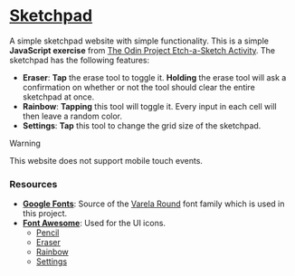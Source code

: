 # [Sketchpad](https://enetwarch.github.io/sketchpad/)

A simple sketchpad website with simple functionality. This is a simple **JavaScript exercise** from [The Odin Project Etch-a-Sketch Activity](https://www.theodinproject.com/lessons/foundations-etch-a-sketch). The sketchpad has the following features: 

* **Eraser**: **Tap** the erase tool to toggle it. **Holding** the erase tool will ask a confirmation on whether or not the tool should clear the entire sketchpad at once.
* **Rainbow**: **Tapping** this tool will toggle it. Every input in each cell will then leave a random color.
* **Settings**: **Tap** this tool to change the grid size of the sketchpad.

> [!WARNING]
> This website does not support mobile touch events.

### Resources

* **[Google Fonts](https://fonts.google.com/)**: Source of the [Varela Round](https://fonts.google.com/specimen/Varela+Round) font family which is used in this project.
* [**Font Awesome**](https://fontawesome.com/): Used for the UI icons.
    * [Pencil](https://fontawesome.com/icons/pencil)
    * [Eraser](https://fontawesome.com/icons/eraser)
    * [Rainbow](https://fontawesome.com/icons/rainbow)
    * [Settings](https://fontawesome.com/icons/gear)